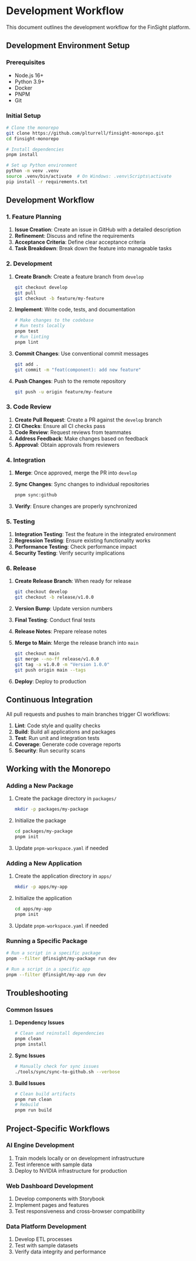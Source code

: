 # Development Workflow

This document outlines the development workflow for the FinSight platform.

## Development Environment Setup

### Prerequisites

- Node.js 16+
- Python 3.9+
- Docker
- PNPM
- Git

### Initial Setup

```bash
# Clone the monorepo
git clone https://github.com/plturrell/finsight-monorepo.git
cd finsight-monorepo

# Install dependencies
pnpm install

# Set up Python environment
python -m venv .venv
source .venv/bin/activate  # On Windows: .venv\Scripts\activate
pip install -r requirements.txt
```

## Development Workflow

### 1. Feature Planning

1. **Issue Creation**: Create an issue in GitHub with a detailed description
2. **Refinement**: Discuss and refine the requirements
3. **Acceptance Criteria**: Define clear acceptance criteria
4. **Task Breakdown**: Break down the feature into manageable tasks

### 2. Development

1. **Create Branch**: Create a feature branch from `develop`
   ```bash
   git checkout develop
   git pull
   git checkout -b feature/my-feature
   ```

2. **Implement**: Write code, tests, and documentation
   ```bash
   # Make changes to the codebase
   # Run tests locally
   pnpm test
   # Run linting
   pnpm lint
   ```

3. **Commit Changes**: Use conventional commit messages
   ```bash
   git add .
   git commit -m "feat(component): add new feature"
   ```

4. **Push Changes**: Push to the remote repository
   ```bash
   git push -u origin feature/my-feature
   ```

### 3. Code Review

1. **Create Pull Request**: Create a PR against the `develop` branch
2. **CI Checks**: Ensure all CI checks pass
3. **Code Review**: Request reviews from teammates
4. **Address Feedback**: Make changes based on feedback
5. **Approval**: Obtain approvals from reviewers

### 4. Integration

1. **Merge**: Once approved, merge the PR into `develop`
2. **Sync Changes**: Sync changes to individual repositories
   ```bash
   pnpm sync:github
   ```

3. **Verify**: Ensure changes are properly synchronized

### 5. Testing

1. **Integration Testing**: Test the feature in the integrated environment
2. **Regression Testing**: Ensure existing functionality works
3. **Performance Testing**: Check performance impact
4. **Security Testing**: Verify security implications

### 6. Release

1. **Create Release Branch**: When ready for release
   ```bash
   git checkout develop
   git checkout -b release/v1.0.0
   ```

2. **Version Bump**: Update version numbers
3. **Final Testing**: Conduct final tests
4. **Release Notes**: Prepare release notes
5. **Merge to Main**: Merge the release branch into `main`
   ```bash
   git checkout main
   git merge --no-ff release/v1.0.0
   git tag -a v1.0.0 -m "Version 1.0.0"
   git push origin main --tags
   ```

6. **Deploy**: Deploy to production

## Continuous Integration

All pull requests and pushes to main branches trigger CI workflows:

1. **Lint**: Code style and quality checks
2. **Build**: Build all applications and packages
3. **Test**: Run unit and integration tests
4. **Coverage**: Generate code coverage reports
5. **Security**: Run security scans

## Working with the Monorepo

### Adding a New Package

1. Create the package directory in `packages/`
   ```bash
   mkdir -p packages/my-package
   ```

2. Initialize the package
   ```bash
   cd packages/my-package
   pnpm init
   ```

3. Update `pnpm-workspace.yaml` if needed

### Adding a New Application

1. Create the application directory in `apps/`
   ```bash
   mkdir -p apps/my-app
   ```

2. Initialize the application
   ```bash
   cd apps/my-app
   pnpm init
   ```

3. Update `pnpm-workspace.yaml` if needed

### Running a Specific Package

```bash
# Run a script in a specific package
pnpm --filter @finsight/my-package run dev

# Run a script in a specific app
pnpm --filter @finsight/my-app run dev
```

## Troubleshooting

### Common Issues

1. **Dependency Issues**
   ```bash
   # Clean and reinstall dependencies
   pnpm clean
   pnpm install
   ```

2. **Sync Issues**
   ```bash
   # Manually check for sync issues
   ./tools/sync/sync-to-github.sh --verbose
   ```

3. **Build Issues**
   ```bash
   # Clean build artifacts
   pnpm run clean
   # Rebuild
   pnpm run build
   ```

## Project-Specific Workflows

### AI Engine Development

1. Train models locally or on development infrastructure
2. Test inference with sample data
3. Deploy to NVIDIA infrastructure for production

### Web Dashboard Development

1. Develop components with Storybook
2. Implement pages and features
3. Test responsiveness and cross-browser compatibility

### Data Platform Development

1. Develop ETL processes
2. Test with sample datasets
3. Verify data integrity and performance